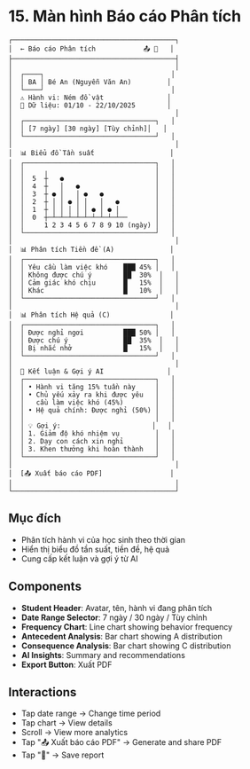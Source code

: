 # 15. Màn hình Báo cáo Phân tích

```
┌─────────────────────────────────────────┐
│  ← Báo cáo Phân tích            📤 💾   │
├─────────────────────────────────────────┤
│                                         │
│  ┌────┐                                │
│  │ BA │ Bé An (Nguyễn Văn An)         │
│  └────┘                                │
│  ⚠️ Hành vi: Ném đồ vật                │
│  📅 Dữ liệu: 01/10 - 22/10/2025        │
│                                         │
│  ┌─────────────────────────────────┐   │
│  │ [7 ngày] [30 ngày] [Tùy chỉnh]│   │
│  └─────────────────────────────────┘   │
│                                         │
│  📊 Biểu đồ Tần suất                   │
│  ┌─────────────────────────────────┐   │
│  │     ╷                           │   │
│  │  5  ┼   ●                       │   │
│  │  4  ┼   │   ●                   │   │
│  │  3  ┼ ● │   │ ●   ●             │   │
│  │  2  ┼ │ │ ● │ │   │   ●         │   │
│  │  1  ┼ │ │ │ │ │ ● │ ● │         │   │
│  │  0  ┼─┴─┴─┴─┴─┴─┴─┴─┴─┴──       │   │
│  │     1 2 3 4 5 6 7 8 9 10 (ngày) │   │
│  └─────────────────────────────────┘   │
│                                         │
│  📊 Phân tích Tiền đề (A)              │
│  ┌─────────────────────────────────┐   │
│  │ Yêu cầu làm việc khó    ███ 45% │   │
│  │ Không được chú ý        ██  30%  │   │
│  │ Cảm giác khó chịu       █   15%  │   │
│  │ Khác                    █   10%  │   │
│  └─────────────────────────────────┘   │
│                                         │
│  📊 Phân tích Hệ quả (C)               │
│  ┌─────────────────────────────────┐   │
│  │ Được nghỉ ngơi          ███ 50% │   │
│  │ Được chú ý              ██  35%  │   │
│  │ Bị nhắc nhở             █   15%  │   │
│  └─────────────────────────────────┘   │
│                                         │
│  🤖 Kết luận & Gợi ý AI                │
│  ┌─────────────────────────────────┐   │
│  │ • Hành vi tăng 15% tuần này     │   │
│  │ • Chủ yếu xảy ra khi được yêu   │   │
│  │   cầu làm việc khó (45%)        │   │
│  │ • Hệ quả chính: Được nghỉ (50%) │   │
│  │                                 │   │
│  │ 💡 Gợi ý:                       │   │
│  │ 1. Giảm độ khó nhiệm vụ         │   │
│  │ 2. Dạy con cách xin nghỉ        │   │
│  │ 3. Khen thưởng khi hoàn thành   │   │
│  └─────────────────────────────────┘   │
│                                         │
│  [📤 Xuất báo cáo PDF]                 │
│                                         │
└─────────────────────────────────────────┘
```

## Mục đích

- Phân tích hành vi của học sinh theo thời gian
- Hiển thị biểu đồ tần suất, tiền đề, hệ quả
- Cung cấp kết luận và gợi ý từ AI

## Components

- **Student Header**: Avatar, tên, hành vi đang phân tích
- **Date Range Selector**: 7 ngày / 30 ngày / Tùy chỉnh
- **Frequency Chart**: Line chart showing behavior frequency
- **Antecedent Analysis**: Bar chart showing A distribution
- **Consequence Analysis**: Bar chart showing C distribution
- **AI Insights**: Summary and recommendations
- **Export Button**: Xuất PDF

## Interactions

- Tap date range → Change time period
- Tap chart → View details
- Scroll → View more analytics
- Tap "📤 Xuất báo cáo PDF" → Generate and share PDF
- Tap "💾" → Save report
